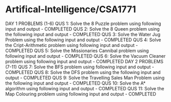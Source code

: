 # Artifical-Intelligence/CSA1771
DAY 1 PROBLEMS (1-6)
QUS 1: Solve the 8 Puzzle problem using following input and output - COMPLETED
QUS 2: Solve the 8 Queen problem using the following input and output - COMPLETED
QUS 3: Solve the Water Jug Problem using the following input and output - COMPLETED
QUS 4: Solve the Cript-Arithmetic problem using following input and output - COMPLETED
QUS 5: Solve the Missionaries Cannibal problem using following input and output - COMPLETED
QUS 6: Solve the Vacuum Cleaner problem using following input and output - COMPLETED
DAY 2 PROBLEMS (7-11)
QUS 7: Solve the BFS problem using following input and output - COMPLETED
QUS 8: Solve the DFS problem using the following input and output - COMPLETED
QUS 9: Solve the Travelling Sales Man Problem using the following input and output - COMPLETED
QUS 10: Solve the A* algorithm using following input and output - COMPLETED
QUS 11: Solve the Map Colouring problem using following input and output - COMPLETED
